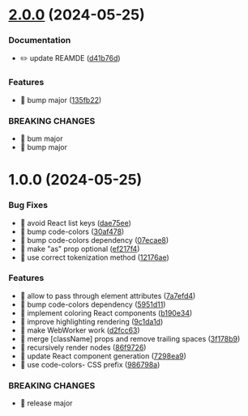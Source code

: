 # [2.0.0](https://github.com/streamich/code-colors-react/compare/v1.0.0...v2.0.0) (2024-05-25)


### Documentation

* ✏️ update REAMDE ([d41b76d](https://github.com/streamich/code-colors-react/commit/d41b76d5657590d4b5e546930488ece58cd7be58))


### Features

* 🎸 bump major ([135fb22](https://github.com/streamich/code-colors-react/commit/135fb22368929c86f2f2e357603f5f549aa09f77))


### BREAKING CHANGES

* 🧨 bum major
* 🧨 bump major

# 1.0.0 (2024-05-25)

### Bug Fixes

- 🐛 avoid React list keys ([dae75ee](https://github.com/streamich/code-colors-react/commit/dae75eee9490dc078ae6a01816c25a2c030b8110))
- 🐛 bump code-colors ([30af478](https://github.com/streamich/code-colors-react/commit/30af47870c46c58e27864c69af706335626e5f48))
- 🐛 bump code-colors dependency ([07ecae8](https://github.com/streamich/code-colors-react/commit/07ecae8d4de08bc4535ec1df99d868ad31ebb6bc))
- 🐛 make "as" prop optional ([ef217f4](https://github.com/streamich/code-colors-react/commit/ef217f449ee4e1c03869da6fe7ab2d57d5ca07d5))
- 🐛 use correct tokenization method ([12176ae](https://github.com/streamich/code-colors-react/commit/12176ae885cd010d18c4bbfd0099eedf12a018d1))

### Features

- 🎸 allow to pass through element attributes ([7a7efd4](https://github.com/streamich/code-colors-react/commit/7a7efd44c50700318656c1c534f37501d3679393))
- 🎸 bump code-colors dependency ([5951d11](https://github.com/streamich/code-colors-react/commit/5951d11a5726f3841e00e45cd5700f34197c4354))
- 🎸 implement coloring React components ([b190e34](https://github.com/streamich/code-colors-react/commit/b190e3414c474fa6fade11653b0876aa9b113e19))
- 🎸 improve highlighting rendering ([9c1da1d](https://github.com/streamich/code-colors-react/commit/9c1da1d4a89ee425b7a927f72cac5ee7d9667c7d))
- 🎸 make WebWorker work ([d2fcc63](https://github.com/streamich/code-colors-react/commit/d2fcc634dd3a38a66516262a17f69b3bfa758ad0))
- 🎸 merge [className] props and remove trailing spaces ([3f178b9](https://github.com/streamich/code-colors-react/commit/3f178b92c8e074d5b3ae1d242c727ec7066a8a4f))
- 🎸 recursively render <span> nodes ([86f9726](https://github.com/streamich/code-colors-react/commit/86f97261131cfe429efa6b99bfaaf5280ca25ae6))
- 🎸 update React component generation ([7298ea9](https://github.com/streamich/code-colors-react/commit/7298ea962fb1d75ce5f53836065f8929cbd414f8))
- 🎸 use code-colors- CSS prefix ([986798a](https://github.com/streamich/code-colors-react/commit/986798a3989473c83b4dbcde600b0d020bf42541))

### BREAKING CHANGES

- 🧨 release major
